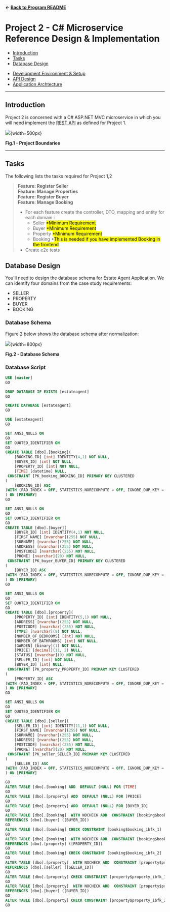 **&larr; [Back to Program README](../README.md)**
# Project 2 - C# Microservice Reference Design & Implementation 

  - [Introduction](#introduction)
  - [Tasks](#tasks)
  - [Database Design](#database-design)

* [Development Environment & Setup](./docs/development-environment.md)
* [API Design](./docs/endpoints.md)
* [Application Archtecture](./docs/architecture.md)
---

## Introduction

Project 2 is concerned with a C# ASP.NET MVC microservice in which you will need implement the <a href="docs/endpoints.md">REST API</a> as defined for Project 1.

![](../../docs/images/Projects-Boundary.png){width=500px}
<figcaption><b>Fig.1 - Project Boundaries </b></figcaption>

---
## Tasks

The following lists the tasks required for Project 1,2

>**Feature: Register Seller**  
**Feature: Manage Properties**  
**Feature: Register Buyer**  
**Feature: Manage Booking**
> 
> - For each feature create the controller, DTO, mapping and entity for each domain : 
>   - Seller <mark>*Minimum Requirement<mark/>
>   - Buyer <mark>*Minimum Requirement<mark/>
>   - Property <mark>*Minimum Requirement<mark/>
>   - Booking *<mark>This is needed if you have implemented Booking in the frontend<mark/>
> - Create e2e tests 


## Database Design

You'll need to design the database schema for Estate Agent Application.  We can identify four domains from the case study requirements:

- SELLER
- PROPERTY
- BUYER
- BOOKING

### Database Schema

Figure 2 below shows the database schema after normalization:

![](../../docs/images/Database-Schema.png){width=800px}
<figcaption><b>Fig.2 - Database Schema</b></figcaption>

### Database Script
```sql
USE [master]
GO

DROP DATABASE IF EXISTS [estateagent]
GO

CREATE DATABASE [estateagent]
GO

USE [estateagent]
GO

SET ANSI_NULLS ON
GO
SET QUOTED_IDENTIFIER ON
GO
CREATE TABLE [dbo].[booking](
	[BOOKING_ID] [int] IDENTITY(4,1) NOT NULL,
	[BUYER_ID] [int] NOT NULL,
	[PROPERTY_ID] [int] NOT NULL,
	[TIME] [datetime] NULL,
 CONSTRAINT [PK_booking_BOOKING_ID] PRIMARY KEY CLUSTERED 
(
	[BOOKING_ID] ASC
)WITH (PAD_INDEX = OFF, STATISTICS_NORECOMPUTE = OFF, IGNORE_DUP_KEY = OFF, ALLOW_ROW_LOCKS = ON, ALLOW_PAGE_LOCKS = ON) ON [PRIMARY]
) ON [PRIMARY]
GO

SET ANSI_NULLS ON
GO
SET QUOTED_IDENTIFIER ON
GO
CREATE TABLE [dbo].[buyer](
	[BUYER_ID] [int] IDENTITY(4,1) NOT NULL,
	[FIRST_NAME] [nvarchar](255) NOT NULL,
	[SURNAME] [nvarchar](255) NOT NULL,
	[ADDRESS] [nvarchar](255) NOT NULL,
	[POSTCODE] [nvarchar](255) NOT NULL,
	[PHONE] [nvarchar](20) NOT NULL,
 CONSTRAINT [PK_buyer_BUYER_ID] PRIMARY KEY CLUSTERED 
(
	[BUYER_ID] ASC
)WITH (PAD_INDEX = OFF, STATISTICS_NORECOMPUTE = OFF, IGNORE_DUP_KEY = OFF, ALLOW_ROW_LOCKS = ON, ALLOW_PAGE_LOCKS = ON) ON [PRIMARY]
) ON [PRIMARY]
GO

SET ANSI_NULLS ON
GO
SET QUOTED_IDENTIFIER ON
GO
CREATE TABLE [dbo].[property](
	[PROPERTY_ID] [int] IDENTITY(5,1) NOT NULL,
	[ADDRESS] [nvarchar](255) NOT NULL,
	[POSTCODE] [nvarchar](255) NOT NULL,
	[TYPE] [nvarchar](9) NOT NULL,
	[NUMBER_OF_BEDROOMS] [int] NOT NULL,
	[NUMBER_OF_BATHROOMS] [int] NOT NULL,
	[GARDEN] [binary](1) NOT NULL,
	[PRICE] [decimal](11, 2) NULL,
	[STATUS] [nvarchar](9) NOT NULL,
	[SELLER_ID] [int] NOT NULL,
	[BUYER_ID] [int] NULL,
 CONSTRAINT [PK_property_PROPERTY_ID] PRIMARY KEY CLUSTERED 
(
	[PROPERTY_ID] ASC
)WITH (PAD_INDEX = OFF, STATISTICS_NORECOMPUTE = OFF, IGNORE_DUP_KEY = OFF, ALLOW_ROW_LOCKS = ON, ALLOW_PAGE_LOCKS = ON) ON [PRIMARY]
) ON [PRIMARY]
GO

SET ANSI_NULLS ON
GO
SET QUOTED_IDENTIFIER ON
GO
CREATE TABLE [dbo].[seller](
	[SELLER_ID] [int] IDENTITY(11,1) NOT NULL,
	[FIRST_NAME] [nvarchar](255) NOT NULL,
	[SURNAME] [nvarchar](255) NOT NULL,
	[ADDRESS] [nvarchar](255) NOT NULL,
	[POSTCODE] [nvarchar](255) NOT NULL,
	[PHONE] [nvarchar](20) NOT NULL,
 CONSTRAINT [PK_seller_SELLER_ID] PRIMARY KEY CLUSTERED 
(
	[SELLER_ID] ASC
)WITH (PAD_INDEX = OFF, STATISTICS_NORECOMPUTE = OFF, IGNORE_DUP_KEY = OFF, ALLOW_ROW_LOCKS = ON, ALLOW_PAGE_LOCKS = ON) ON [PRIMARY]
) ON [PRIMARY]

GO
ALTER TABLE [dbo].[booking] ADD  DEFAULT (NULL) FOR [TIME]
GO
ALTER TABLE [dbo].[property] ADD  DEFAULT (NULL) FOR [PRICE]
GO
ALTER TABLE [dbo].[property] ADD  DEFAULT (NULL) FOR [BUYER_ID]
GO
ALTER TABLE [dbo].[booking]  WITH NOCHECK ADD  CONSTRAINT [booking$booking_ibfk_1] FOREIGN KEY([BUYER_ID])
REFERENCES [dbo].[buyer] ([BUYER_ID])
GO
ALTER TABLE [dbo].[booking] CHECK CONSTRAINT [booking$booking_ibfk_1]
GO
ALTER TABLE [dbo].[booking]  WITH NOCHECK ADD  CONSTRAINT [booking$booking_ibfk_2] FOREIGN KEY([PROPERTY_ID])
REFERENCES [dbo].[property] ([PROPERTY_ID])
GO
ALTER TABLE [dbo].[booking] CHECK CONSTRAINT [booking$booking_ibfk_2]
GO
ALTER TABLE [dbo].[property]  WITH NOCHECK ADD  CONSTRAINT [property$property_ibfk_1] FOREIGN KEY([SELLER_ID])
REFERENCES [dbo].[seller] ([SELLER_ID])
GO
ALTER TABLE [dbo].[property] CHECK CONSTRAINT [property$property_ibfk_1]
GO
ALTER TABLE [dbo].[property]  WITH NOCHECK ADD  CONSTRAINT [property$property_ibfk_2] FOREIGN KEY([BUYER_ID])
REFERENCES [dbo].[buyer] ([BUYER_ID])
GO
ALTER TABLE [dbo].[property] CHECK CONSTRAINT [property$property_ibfk_2]
GO
```
